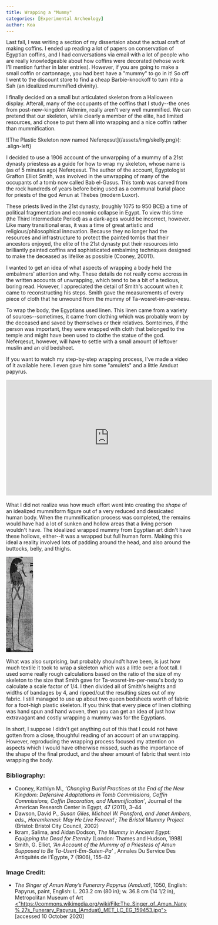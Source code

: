 ```yaml
---
title: Wrapping a "Mummy"
categories: [Experimental Archeology]
author: Kea
---
```


<p> Last fall, I was writing a section of my dissertaion about the actual craft of making coffins. I ended up reading a lot of papers on conservation of Egyptian coffins, and I had conversations via email with a lot of people who are really knowledgeable about how coffins were decorated (whose work I'll mention further in later entries). However, if you are going to make a small coffin or cartonnage, you had best have a "mummy" to go in it! So off I went to the discount store to find a cheap Barbie-knockoff to turn into a Sah (an idealized mummified divinity). </p>
<!--more-->
<p>I finally decided on a small but articulated skeleton from a Halloween display. Afterall, many of the occupants of the coffins that I study--the ones from post-new-kingdom Akhmim, really aren't very well mummified. We can pretend that our skeleton, while clearly a member of the elite, had limited resources, and chose to put them all into wrapping and a nice coffin rather than mummification. </p>
![The Plastic Skeleton now named Neferqesut](/assets/img/skelly.png){: .align-left}
<p> I decided to use a 1906 account of the unwarpping of a mummy of a 21st dynasty priestess as a guide for how to wrap my skeleton, whose name is (as of 5 minutes ago) Neferqesut. The author of the account, Egyptologist Grafton Elliot Smith, was involved in the unwrapping of many of the occupants of a tomb now called Bab el-Gasus. This tomb was carved from the rock hundreds of years before being used as a communal burial place for priests of the god Amun at Thebes (modern Luxor).  </p>
<p>These priests lived in the 21st dynasty, (roughly 1075 to 950 BCE) a time of political fragmentation and economic collapse in Egypt. To view this time (the Third Intermediate Period) as a dark-ages would be incorrect, however. Like many transitional eras, it was a time of great artistic and religious/philosophical innovation. Because they no longer had the resources and infrastructure to protect the painted tombs that their ancestors enjoyed, the elite of the 21st dynasty put their resources into brilliantly painted coffins and sophisticated embalming techniques designed to make the deceased as lifelike as possible (Cooney, 20011). 
</p>
<p> I wanted to get an idea of what aspects of wrapping a body held the embalmers' attention and why. These details do not really come accross in the written accounts of unwrapping, which tend to be a bit of a tedious, boring read. However, I appreciated the detail of Smith's account when it came to reconstructing his steps. Smith gave the measurements of every piece of cloth that he unwound from the mummy of Ta-wosret-im-per-nesu. 
</p>
<p>To wrap the body, the Egyptians used linen. This linen came from a variety of sources--sometimes, it came from clothing which was probably worn by the deceased and saved by themselves or their relatives. Somteimes, if the person was important, they were wrapped with cloth that belonged to the temple and might have been used to clothe the statue of the god. Neferqesut, however, will have to settle with a small amount of leftover muslin and an old bedsheet.</p>
<p>
If you want to watch my step-by-step wrapping process, I've made a video of it available here. I even gave him some "amulets" and a little Amduat papyrus.</p>
<iframe width="560" height="315" src="https://www.youtube.com/embed/eKPcOjiKiw4" title="YouTube video player" frameborder="0" allow="accelerometer; autoplay; clipboard-write; encrypted-media; gyroscope; picture-in-picture" allowfullscreen></iframe>
<p>What I did not realize was how much effort went into creating the <i>shape</i> of an idealized mummiform figure out of a very reduced and dessicated human body. When the mummification process was completed, the remains would have had a lot of sunken and hollow areas that a living person wouldn't have. The idealized wrapped mummy from Egyptian art didn't have these hollows, either--it was a wrapped but full human form. Making this ideal a reality involved lots of padding around the head, and also around the buttocks, belly, and thighs.  
</p>

![An Idealized Mummiform Deity](/assets/img/ideal_mummy.png)

<p>What was also surprising, but probably shoulnd't have been, is just how much textile it took to wrap a skeleton which was a little over a foot tall. I used some really rough calculations based on the ratio of the size of my skeleton to the size that Smith gave for Ta-wosret-im-per-nesu's body to calculate a scale factor of 1/4. I then divided all of Smith's heights and widths of bandages by 4, and ripped/cut the resulting sizes out of my fabric. I still managed to use up about two queen bedsheets worth of fabric for a foot-high plastic skeleton.  If you think that every piece of linen clothing was hand spun and hand woven, then you can get an idea of just how extravagant and costly wrapping a mummy was for the Egyptians.</p>
<p>
In short, I suppose I didn't get anything out of this that I could not have gotten from a close, thoughful reading of an account of an unwrapping. However, reproducing the wrapping process focused my attention on aspects which I would have otherwise missed, such as the importance of the shape of the final product, and the sheer amount of fabric that went into wrapping the body.
</p>
<h3> Bibliography: </h3>
<ul>
    <li>
        Cooney, Kathlyn M., <cite>‘Changing Burial Practices at the End of the New Kingdom: Defensive Adaptations in Tomb Commissions, Coffin Commissions, Coffin Decoration, and Mummification’</cite>, Journal of the American Research Center in Egypt, 47 (2011), 3–44 
    </li>
    <li>
        Dawson, David P., <cite> Susan Giles, Michael W. Ponsford, and Janet Ambers, eds., Horemkenesi: May He Live Forever! ; The Bristol Mummy Project </cite> (Bristol: Bristol City Council, 2002)
    </li>
    <li>
        Ikram, Salima, and Aidan Dodson, <cite> The Mummy in Ancient Egypt: Equipping the Dead for Eternity </cite> (London: Thames and Hudson, 1998)
    </li>
    <li>
         Smith, G. Elliot, <cite> ‘An Account of the Mummy of a Priestess of Amun Supposed to Be Ta-Usert-Em-Suten-Pa’ </cite>, Annales Du Service Des Antiquités de l’Égypte, 7 (1906), 155–82
    </li>
</ul>
<h3> Image Credit: </h3>
<ul>
<li><cite>The Singer of Amun Nany’s Funerary Papyrus (Amduat)</cite>, 1050, English: Papyrus, paint, English: L. 203.2 cm (80 in); w. 36.8 cm (14 1/2 in), Metropolitan Museum of Art <a href="https://commons.wikimedia.org/wiki/File:The_Singer_of_Amun_Nany%27s_Funerary_Papyrus_(Amduat)_MET_LC_EG_159453.jpg"> <"https://commons.wikimedia.org/wiki/File:The_Singer_of_Amun_Nany%
27s_Funerary_Papyrus_(Amduat)_MET_LC_EG_159453.jpg"> </a> 
[accessed 10 October 2020]</li>
</ul>
